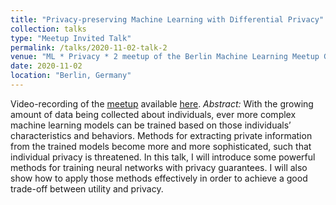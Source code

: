 ```yaml
---
title: "Privacy-preserving Machine Learning with Differential Privacy"
collection: talks
type: "Meetup Invited Talk"
permalink: /talks/2020-11-02-talk-2
venue: "ML * Privacy * 2 meetup of the Berlin Machine Learning Meetup Group"
date: 2020-11-02
location: "Berlin, Germany"
---
```

Video-recording of the [meetup](https://www.meetup.com/berlin-machine-learning/events/266381496/) available [here](https://www.youtube.com/watch?v=EEDu85AkwMI&feature=youtu.be).
*Abstract:* With the growing amount of data being collected about individuals, ever more complex machine learning models can be trained based on those individuals’ characteristics and behaviors. Methods for extracting private information from the trained models become more and more sophisticated, such that individual privacy is threatened. In this talk, I will introduce some powerful methods for training neural networks with privacy guarantees. I will also show how to apply those methods effectively in order to achieve a good trade-off between utility and privacy. 

